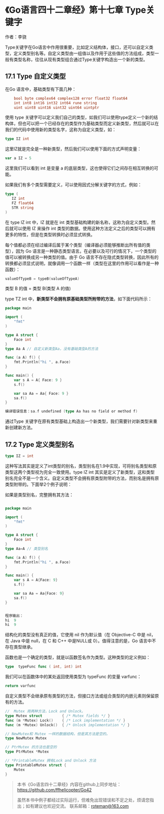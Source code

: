 # 《Go语言四十二章经》第十七章 Type关键字

作者：李骁

Type关键字在Go语言中作用很重要，比如定义结构体，接口，还可以自定义类型，定义类型别名等。自定义类型由一组值以及作用于这些值的方法组成，类型一般有类型名称，往往从现有类型组合通过Type关键字构造出一个新的类型。

## 17.1 Type 自定义类型

在Go 语言中，基础类型有下面几种：

```Go
    bool byte complex64 complex128 error float32 float64
    int int8 int16 int32 int64 rune string
    uint uint8 uint16 uint32 uint64 uintptr
```

使用 type 关键字可以定义我们自己的类型，如我们可以使用type定义一个新的结构体，但也可以把一个已经存在的类型作为基础类型而定义新类型，然后就可以在我们的代码中使用新的类型名字，这称为自定义类型，如：

```Go
type IZ int
```

这里IZ就是完全是一种新类型，然后我们可以使用下面的方式声明变量：

```Go
var a IZ = 5
```

这里我们可以看到 int 是变量 a 的底层类型，这也使得它们之间存在相互转换的可能。

如果我们有多个类型需要定义，可以使用因式分解关键字的方式，例如：

```Go
type (
   IZ int
   FZ float64
   STR string
)
```

在 type IZ int 中，IZ 就是在 int 类型基础构建的新名称，这称为自定义类型。然后就可以使用 IZ 来操作 int 类型的数据。使用这种方法定义之后的类型可以拥有更多的特性，但是在类型转换时必须显式转换。

每个值都必须在经过编译后属于某个类型（编译器必须能够推断出所有值的类型），因为 Go 语言是一种静态类型语言。在必要以及可行的情况下，一个类型的值可以被转换成另一种类型的值。由于 Go 语言不存在隐式类型转换，因此所有的转换都必须显式说明，就像调用一个函数一样（类型在这里的作用可以看作是一种函数）：

```Go
valueOfTypeB = typeB(valueOfTypeA)
```
类型 B 的值 = 类型 B(类型 A 的值)

type TZ int 中，**新类型不会拥有原基础类型所附带的方法**，如下面代码所示：

```Go
package main

import (
	"fmt"
)

type A struct {
	Face int
}
type Aa A // 自定义新类型Aa，没有基础类型A的方法

func (a A) f() {
	fmt.Println("hi ", a.Face)
}

func main() {
	var s A = A{ Face: 9 }
	s.f()

	var sa Aa = Aa{ Face: 9 }
	sa.f()
}
```

```Go
编译错误信息：sa.f undefined (type Aa has no field or method f)
```

通过Type 关键字在原有类型基础上构造出一个新类型，我们需要针对新类型来重新创建新方法。


## 17.2 Type 定义类型别名

```Go
type IZ = int 
```

这种写法其实是定义了int类型的别名，类型别名在1.9中实现，可将别名类型和原类型这两个类型视为完全一致使用。type IZ int 其实是定义了新类型，这和类型别名完全不是一个含义。自定义类型不会拥有原类型附带的方法，而别名是拥有原类型附带的。下面举2个例子说明：

如果是类型别名，完整拥有其方法：

```Go

package main

import (
	"fmt"
)

type A struct {
	Face int
}
type Aa=A // 类型别名

func (a A) f() {
	fmt.Println("hi ", a.Face)
}

func main() {
	var s A = A{Face: 9}
	s.f()

	var sa Aa = Aa{Face: 9}
	sa.f()
}


程序输出：
hi  9
hi  9
```

结构化的类型没有真正的值，它使用 nil 作为默认值（在 Objective-C 中是 nil，在 Java 中是 null，在 C 和 C++ 中是NULL或 0）。值得注意的是，Go 语言中不存在类型继承。

函数也是一个确定的类型，就是以函数签名作为类型。这种类型的定义例如：

```Go
type  typeFunc func ( int, int) int 
```

我们可以在函数体中的某处返回使用类型为 typeFunc 的变量 varfunc：

```Go
return varfunc
```

自定义类型不会继承原有类型的方法，但接口方法或组合类型的内嵌元素则保留原有的方法。

```Go
//  Mutex 用两种方法，Lock and Unlock。
type Mutex struct         { /* Mutex fields */ }
func (m *Mutex) Lock()    { /* Lock implementation */ }
func (m *Mutex) Unlock()  { /* Unlock implementation */ }

// NewMutex和 Mutex 一样的数据结构，但是其方法是空的。
type NewMutex Mutex

// PtrMutex 的方法也是空的
type PtrMutex *Mutex

// *PrintableMutex 拥有Lock and Unlock 方法
type PrintableMutex struct {
    Mutex
}
```

>本书《Go语言四十二章经》内容在github上同步地址：https://github.com/ffhelicopter/Go42
>
>
>虽然本书中例子都经过实际运行，但难免出现错误和不足之处，烦请您指出；如有建议也欢迎交流。
>联系邮箱：roteman@163.com
